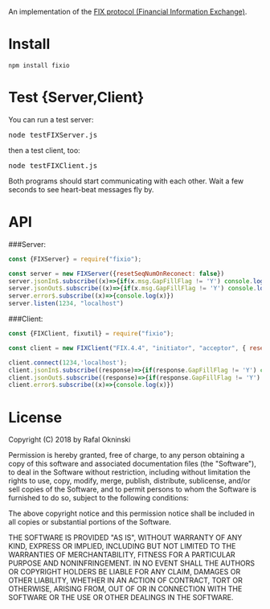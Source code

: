 An implementation of the [FIX protocol (Financial Information Exchange)](http://en.wikipedia.org/wiki/Financial_Information_eXchange).

Install
====

    npm install fixio

Test {Server,Client}
============

You can run a test server:

<pre>
node testFIXServer.js
</pre>

then a test client, too:

<pre>
node testFIXClient.js
</pre>

Both programs should start communicating with each other.  Wait a few seconds to see
heart-beat messages fly by.

API
===

###Server:
```javascript
const {FIXServer} = require("fixio");

const server = new FIXServer({resetSeqNumOnReconect: false})
server.jsonIn$.subscribe((x)=>{if(x.msg.GapFillFlag != 'Y') console.log('jsonIn', x)})
server.jsonOut$.subscribe((x)=>{if(x.msg.GapFillFlag != 'Y') console.log('jsonOut', x)})
server.error$.subscribe((x)=>{console.log(x)})
server.listen(1234, "localhost")
```

###Client:
```javascript
const {FIXClient, fixutil} = require("fixio");

const client = new FIXClient("FIX.4.4", "initiator", "acceptor", { resetSeqNumOnReconect: false })

client.connect(1234,'localhost');
client.jsonIn$.subscribe((response)=>{if(response.GapFillFlag != 'Y') console.log('initiator jsonIn',response)})
client.jsonOut$.subscribe((response)=>{if(response.GapFillFlag != 'Y') console.log('initiator jsonOut',response)})
client.error$.subscribe((x)=>{console.log(x)})
```

License
=======
Copyright (C) 2018 by Rafal Okninski

Permission is hereby granted, free of charge, to any person obtaining a copy
of this software and associated documentation files (the "Software"), to deal
in the Software without restriction, including without limitation the rights
to use, copy, modify, merge, publish, distribute, sublicense, and/or sell
copies of the Software, and to permit persons to whom the Software is
furnished to do so, subject to the following conditions:

The above copyright notice and this permission notice shall be included in
all copies or substantial portions of the Software.

THE SOFTWARE IS PROVIDED "AS IS", WITHOUT WARRANTY OF ANY KIND, EXPRESS OR
IMPLIED, INCLUDING BUT NOT LIMITED TO THE WARRANTIES OF MERCHANTABILITY,
FITNESS FOR A PARTICULAR PURPOSE AND NONINFRINGEMENT. IN NO EVENT SHALL THE
AUTHORS OR COPYRIGHT HOLDERS BE LIABLE FOR ANY CLAIM, DAMAGES OR OTHER
LIABILITY, WHETHER IN AN ACTION OF CONTRACT, TORT OR OTHERWISE, ARISING FROM,
OUT OF OR IN CONNECTION WITH THE SOFTWARE OR THE USE OR OTHER DEALINGS IN
THE SOFTWARE.
